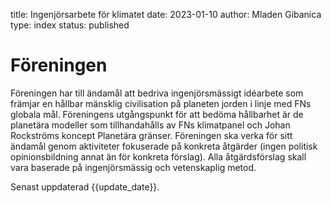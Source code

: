 title: Ingenjörsarbete för klimatet
date: 2023-01-10
author: Mladen Gibanica
type: index
status: published

# Föreningen

Föreningen har till ändamål att bedriva ingenjörsmässigt idéarbete som främjar
en hållbar mänsklig civilisation på planeten jorden i linje med FNs globala mål.
Föreningens utgångspunkt för att bedöma hållbarhet är de planetära modeller som
tillhandahålls av FNs klimatpanel och Johan Rockströms koncept Planetära
gränser. Föreningen ska verka för sitt ändamål genom aktiviteter fokuserade på
konkreta åtgärder (ingen politisk opinionsbildning annat än för konkreta
förslag). Alla åtgärdsförslag skall vara baserade på ingenjörsmässig och
vetenskaplig metod.

Senast uppdaterad {{update_date}}.